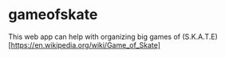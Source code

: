 # gameofskate
This web app can help with organizing big games of (S.K.A.T.E)[https://en.wikipedia.org/wiki/Game_of_Skate]
